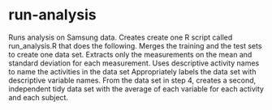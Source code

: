 # run-analysis
Runs analysis on  Samsung data. Creates create one R script called run_analysis.R that does the following.   Merges the training and the test sets to create one data set. Extracts only the measurements on the mean and standard deviation for each measurement.  Uses descriptive activity names to name the activities in the data set Appropriately labels the data set with descriptive variable names.  From the data set in step 4, creates a second, independent tidy data set with the average of each variable for each activity and each subject.
